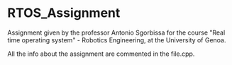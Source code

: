 # RTOS_Assignment
Assignment given by the professor Antonio Sgorbissa for the course "Real time operating system" - Robotics Engineering, at the University of Genoa. 

All the info about the assignment are commented in the file.cpp.
